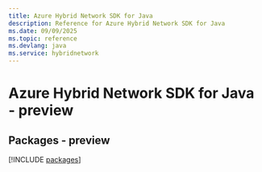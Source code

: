 ```yaml
---
title: Azure Hybrid Network SDK for Java
description: Reference for Azure Hybrid Network SDK for Java
ms.date: 09/09/2025
ms.topic: reference
ms.devlang: java
ms.service: hybridnetwork
---
```

# Azure Hybrid Network SDK for Java - preview
## Packages - preview
[!INCLUDE [packages](hybrid-network-index.md)]